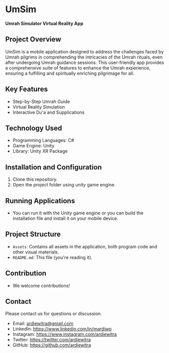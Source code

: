 # UmSim

**Umrah Simulator Virtual Reality App**

## Project Overview

UmSim is a mobile application designed to address the challenges faced by Umrah pilgrims in comprehending the intricacies of the Umrah rituals, even after undergoing Umrah guidance sessions. This user-friendly app provides a comprehensive suite of features to enhance the Umrah experience, ensuring a fulfilling and spiritually enriching pilgrimage for all.

## Key Features

* Step-by-Step Umrah Guide
* Virtual Reality Simulation
* Interactive Du'a and Supplications

## Technology Used

* Programming Languages: C#
* Game Engine: Unity
* Library: Unity XR Package

## Installation and Configuration

1. Clone this repository.
2. Open the project folder using unity game engine.

## Running Applications

* You can run it with the Unity game engine or you can build the installation file and install it on your mobile device.

## Project Structure

* `Assets`: Contains all assets in the application, both program code and other visual materials.
* `README.md`: This file (you're reading it).

## Contribution

* We welcome contributions!

## Contact

Please contact us for questions or discussion.
* Email: ardiewitra@gmail.com
* LinkedIn: https://www.linkedin.com/in/mardiwp
* Instagram: https://www.instagram.com/ardiewitra
* Twitter: https://twitter.com/ardiewitra
* GitHub: https://github.com/ardiewitra
